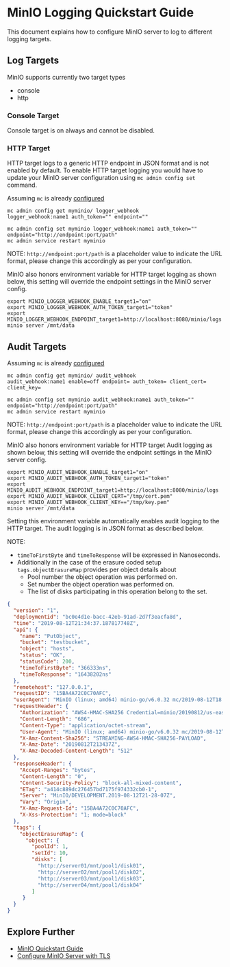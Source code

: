 # MinIO Logging Quickstart Guide 
This document explains how to configure MinIO server to log to different logging targets.

## Log Targets
MinIO supports currently two target types

- console
- http

### Console Target
Console target is on always and cannot be disabled.

### HTTP Target
HTTP target logs to a generic HTTP endpoint in JSON format and is not enabled by default. To enable HTTP target logging you would have to update your MinIO server configuration using `mc admin config set` command.

Assuming `mc` is already [configured](https://docs.min.io/docs/minio-client-quickstart-guide.html)
```
mc admin config get myminio/ logger_webhook
logger_webhook:name1 auth_token="" endpoint=""
```

```
mc admin config set myminio logger_webhook:name1 auth_token="" endpoint="http://endpoint:port/path"
mc admin service restart myminio
```

NOTE: `http://endpoint:port/path` is a placeholder value to indicate the URL format, please change this accordingly as per your configuration.

MinIO also honors environment variable for HTTP target logging as shown below, this setting will override the endpoint settings in the MinIO server config.
```
export MINIO_LOGGER_WEBHOOK_ENABLE_target1="on"
export MINIO_LOGGER_WEBHOOK_AUTH_TOKEN_target1="token"
export MINIO_LOGGER_WEBHOOK_ENDPOINT_target1=http://localhost:8080/minio/logs
minio server /mnt/data
```

## Audit Targets
Assuming `mc` is already [configured](https://docs.min.io/docs/minio-client-quickstart-guide.html)
```
mc admin config get myminio/ audit_webhook
audit_webhook:name1 enable=off endpoint= auth_token= client_cert= client_key= 
```

```
mc admin config set myminio audit_webhook:name1 auth_token="" endpoint="http://endpoint:port/path"
mc admin service restart myminio
```

NOTE: `http://endpoint:port/path` is a placeholder value to indicate the URL format, please change this accordingly as per your configuration.

MinIO also honors environment variable for HTTP target Audit logging as shown below, this setting will override the endpoint settings in the MinIO server config.
```
export MINIO_AUDIT_WEBHOOK_ENABLE_target1="on"
export MINIO_AUDIT_WEBHOOK_AUTH_TOKEN_target1="token"
export MINIO_AUDIT_WEBHOOK_ENDPOINT_target1=http://localhost:8080/minio/logs
export MINIO_AUDIT_WEBHOOK_CLIENT_CERT="/tmp/cert.pem"
export MINIO_AUDIT_WEBHOOK_CLIENT_KEY=="/tmp/key.pem"
minio server /mnt/data
```

Setting this environment variable automatically enables audit logging to the HTTP target. The audit logging is in JSON format as described below.

NOTE:
- `timeToFirstByte` and `timeToResponse` will be expressed in Nanoseconds.
- Additionally in the case of the erasure coded setup `tags.objectErasureMap` provides per object details about
   - Pool number the object operation was performed on.
   - Set number the object operation was performed on.
   - The list of disks participating in this operation belong to the set.

```json
{
  "version": "1",
  "deploymentid": "bc0e4d1e-bacc-42eb-91ad-2d7f3eacfa8d",
  "time": "2019-08-12T21:34:37.187817748Z",
  "api": {
    "name": "PutObject",
    "bucket": "testbucket",
    "object": "hosts",
    "status": "OK",
    "statusCode": 200,
    "timeToFirstByte": "366333ns",
    "timeToResponse": "16438202ns"
  },
  "remotehost": "127.0.0.1",
  "requestID": "15BA4A72C0C70AFC",
  "userAgent": "MinIO (linux; amd64) minio-go/v6.0.32 mc/2019-08-12T18:27:13Z",
  "requestHeader": {
    "Authorization": "AWS4-HMAC-SHA256 Credential=minio/20190812/us-east-1/s3/aws4_request,SignedHeaders=host;x-amz-content-sha256;x-amz-date;x-amz-decoded-content-length,Signature=d3f02a6aeddeb29b06e1773b6a8422112890981269f2463a26f307b60423177c",
    "Content-Length": "686",
    "Content-Type": "application/octet-stream",
    "User-Agent": "MinIO (linux; amd64) minio-go/v6.0.32 mc/2019-08-12T18:27:13Z",
    "X-Amz-Content-Sha256": "STREAMING-AWS4-HMAC-SHA256-PAYLOAD",
    "X-Amz-Date": "20190812T213437Z",
    "X-Amz-Decoded-Content-Length": "512"
  },
  "responseHeader": {
    "Accept-Ranges": "bytes",
    "Content-Length": "0",
    "Content-Security-Policy": "block-all-mixed-content",
    "ETag": "a414c889dc276457bd7175f974332cb0-1",
    "Server": "MinIO/DEVELOPMENT.2019-08-12T21-28-07Z",
    "Vary": "Origin",
    "X-Amz-Request-Id": "15BA4A72C0C70AFC",
    "X-Xss-Protection": "1; mode=block"
  },
  "tags": {
    "objectErasureMap": {
      "object": {
        "poolId": 1,
        "setId": 10,
        "disks": [
          "http://server01/mnt/pool1/disk01",
          "http://server02/mnt/pool1/disk02",
          "http://server03/mnt/pool1/disk03",
          "http://server04/mnt/pool1/disk04"
        ]
     }
  }
}
```

## Explore Further
* [MinIO Quickstart Guide](https://docs.min.io/docs/minio-quickstart-guide)
* [Configure MinIO Server with TLS](https://docs.min.io/docs/how-to-secure-access-to-minio-server-with-tls)
